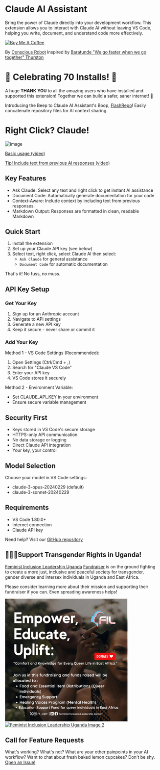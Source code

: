 # Claude AI Assistant

Bring the power of Claude directly into your development workflow. This extension allows you to interact with Claude AI without leaving VS Code, helping you write, document, and understand code more effectively.

[![Buy Me A Coffee](https://img.shields.io/badge/Buy%20Me%20A%20Coffee-Support-yellow?style=flat&logo=buy-me-a-coffee)](https://www.buymeacoffee.com/conscious.robot)


By [Conscious Robot](https://conscious-robot.com)
Inspired by [Baratunde "We go faster when we go together" Thurston](https://podcasts.apple.com/us/podcast/life-with-machines/id1766829040)

# 🎉 Celebrating 70 Installs! 🎉

A huge **THANK YOU** to all the amazing users who have installed and supported this extension! Together we can build a safer, saner internet! 🙌

Introducing the Beep to Claude AI Assistant's Boop, [FlashRepo](https://marketplace.visualstudio.com/items?itemName=conscious-robot.flash-repo)! Easily concatenate repository files for AI context sharing.

 # Right Click? Claude!
![image](https://github.com/user-attachments/assets/3e3abb1f-d12b-468a-99ef-0e3a347a701d)

[Basic usage (video)](https://www.awesomescreenshot.com/video/33547525?key=8c3b97293ba780ded6ba9d19f9423f35)

[Tip! Include text from previous AI responses (video)](https://www.awesomescreenshot.com/video/33636474?key=d16f8b7ef6b546ae58390f5defccb571)

## Key Features

* Ask Claude: Select any text and right click to get instant AI assistance
* Document Code: Automatically generate documentation for your code
* Context-Aware: Include context by including text from previous responses.
* Markdown Output: Responses are formatted in clean, readable Markdown

## Quick Start

1. Install the extension
2. Set up your Claude API key (see below)
3. Select text, right click, select Claude AI then select:
   * `Ask Claude` for general assistance
   * `Document Code` for automatic documentation

That's it! No fuss, no muss.

## API Key Setup

### Get Your Key
1. Sign up for an Anthropic account
2. Navigate to API settings
3. Generate a new API key
4. Keep it secure - never share or commit it

### Add Your Key

Method 1 - VS Code Settings (Recommended):
1. Open Settings (Ctrl/Cmd + ,)
2. Search for "Claude VS Code"
3. Enter your API key
4. VS Code stores it securely

Method 2 - Environment Variable:
* Set CLAUDE_API_KEY in your environment
* Ensure secure variable management

## Security First

* Keys stored in VS Code's secure storage
* HTTPS-only API communication
* No data storage or logging
* Direct Claude API integration
* Your key, your control

## Model Selection

Choose your model in VS Code settings:
* claude-3-opus-20240229 (default)
* claude-3-sonnet-20240229

## Requirements

* VS Code 1.80.0+
* Internet connection
* Claude API key

Need help? Visit our [GitHub repository](https://github.com/talamantez/claude-vscode)

## 🏳️‍⚧️📢Support Transgender Rights in Uganda!

[Feminist Inclusion Leadership Uganda](https://filcenter.org/) [Fundraiser](https://www.mchanga.africa/fundraiser/97578) is on the ground fighting to create a more just, inclusive and peaceful society for transgender, gender diverse and intersex individuals in Uganda and East Africa.

Please consider learning more about their mission and supporting their fundraiser if you can. Even spreading awareness helps!

<a href="https://www.mchanga.africa/fundraiser/97578">
  <img src="feminist-inclusion-leadership-center/filc1.jpg" alt="Feminist Inclusion Leadership Uganda Image 1" width="400" />
</a>

<a href="https://www.mchanga.africa/fundraiser/97578">  
  <img src="feminist-inclusion-leadership-center/flic2.jpg" alt="Feminist Inclusion Leadership Uganda Image 2" width="400" />
</a>

## Call for Feature Requests

What's working? What's not? What are your other painpoints in your AI workflow? Want to chat about fresh baked lemon cupcakes? Don't be shy. [Open an Issue!](https://github.com/username/repository/issues/new)